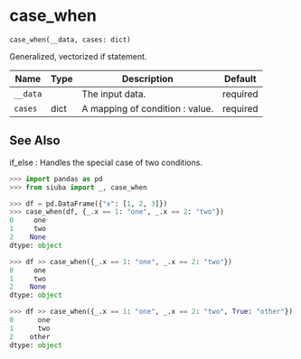 # case_when

`case_when(__data, cases: dict)`

Generalized, vectorized if statement.

| Name     | Type   | Description                     | Default   |
|----------|--------|---------------------------------|-----------|
| `__data` |        | The input data.                 | required  |
| `cases`  | dict   | A mapping of condition : value. | required  |

See Also
--------
if_else : Handles the special case of two conditions.
    

```python
>>> import pandas as pd
>>> from siuba import _, case_when
```

```python
>>> df = pd.DataFrame({"x": [1, 2, 3]})
>>> case_when(df, {_.x == 1: "one", _.x == 2: "two"})
0     one
1     two
2    None
dtype: object
```

```python
>>> df >> case_when({_.x == 1: "one", _.x == 2: "two"})
0     one
1     two
2    None
dtype: object
```

```python
>>> df >> case_when({_.x == 1: "one", _.x == 2: "two", True: "other"})
0      one
1      two
2    other
dtype: object
```